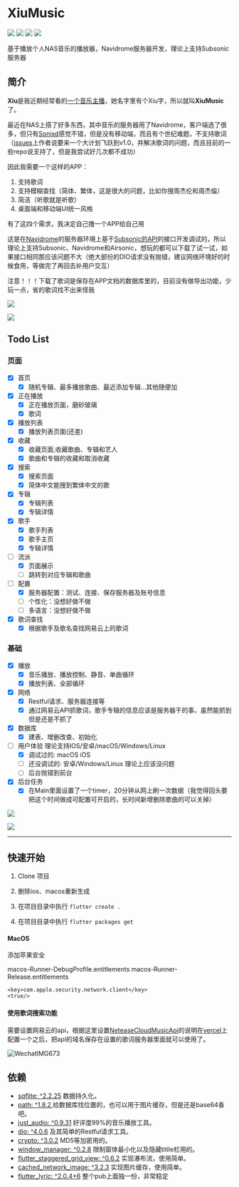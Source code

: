 
# XiuMusic
![](https://img.shields.io/badge/Toolkit-Flutter-blue.svg)  ![](https://img.shields.io/badge/Language-Dart-orange.svg)  ![](https://img.shields.io/badge/license-MIT-green)  ![](https://img.shields.io/badge/Process-Developing-blueviolet.svg)

 基于播放个人NAS音乐的播放器，Navidrome服务器开发，理论上支持Subsonic服务器

## 简介

**Xiu**是我近期经常看的[一个音乐主播](https://www.douyu.com/7884070)，她名字里有个Xiu字，所以就叫**XiuMusic**了。

最近在NAS上搭了好多东西，其中音乐的服务器用了Navidrome，客户端选了很多，但只有[Sonixd](https://github.com/jeffvli/sonixd)感觉不错，但是没有移动端，而且有个世纪难题，不支持歌词（[issues](https://github.com/jeffvli/sonixd/issues/332)上作者说要来一个大计划飞跃到v1.0，并解决歌词的问题，而且目前的一些repo说支持了，但是我尝试好几次都不成功）

因此我需要一个这样的APP：
1. 支持歌词
2. 支持模糊查找（简体、繁体，这是很大的问题，比如你搜周杰伦和周杰倫）
3. 简洁（听歌就是听歌）
4. 桌面端和移动端UI统一风格

有了这四个需求，我决定自己撸一个APP给自己用

这是在[Navidrome](https://www.navidrome.org/)的服务器环境上基于[Subsonic的API](http://www.subsonic.org/pages/api.jsp)的接口开发调试的，所以理论上支持Subsonic、Navidrome和Airsonic，想玩的都可以下载了试一试，如果接口相同那应该问题不大（绝大部份的DIO请求没有抛错，建议网络环境好的时候食用，等做完了再回去补用户交互）

注意！！！下载了歌词是保存在APP文档的数据库里的，目前没有做导出功能，少玩一点，省的歌词找不出来怪我


![](https://s2.loli.net/2023/01/10/3Wj8w7QfbZJ9N4y.jpg)

![](https://s2.loli.net/2023/01/15/WCFZOToQYNlg47s.jpg)

## Todo List 

### 页面  

- [x] 首页 
  - [x] 随机专辑、最多播放歌曲、最近添加专辑...其他随便加
  
- [x] 正在播放  
  - [x] 正在播放页面，磨砂玻璃
  - [x] 歌词  

- [x] 播放列表
  - [x] 播放列表页面(还差)

- [x] 收藏  
  - [x] 收藏页面,收藏歌曲、专辑和艺人
  - [x] 歌曲和专辑的收藏和取消收藏

- [x] 搜索  
  - [x] 搜索页面
  - [x] 简体中文能搜到繁体中文的歌   

- [x] 专辑  
  - [x] 专辑列表
  - [x] 专辑详情
  
- [x] 歌手  
  - [x] 歌手列表
  - [x] 歌手主页
  - [x] 专辑详情
  
- [ ] 流派  
  - [x] 页面展示
  - [ ] 跳转到对应专辑和歌曲
  
- [ ] 配置  
  - [x] 服务器配置：测试、连接、保存服务器及账号信息
  - [ ] 个性化：没想好做不做
  - [ ] 多语言：没想好做不做

- [x] 歌词查找  
  - [x] 根据歌手及歌名查找网易云上的歌词

### 基础  

- [x] 播放  
  - [x] 音乐播放、播放控制、静音、单曲循环
  - [x] 播放列表、全部循环

- [x] 网络  
  - [x] Restful请求、服务器连接等
  - [x] 通过网易云API抓歌词，歌手专辑的信息应该是服务器干的事，虽然能抓到但是还是不抓了

- [x] 数据库  
  - [x] 建表、增删改查、初始化

- [ ] 用户体验  理论支持IOS/安卓/macOS/Windows/Linux
  - [x] 调试过的: macOS iOS
  - [ ] 还没调试的: 安卓/Windows/Linux 理论上应该没问题
  - [ ] 后台抛错到前台

- [x] 后台任务  
  - [x] 在Main里面设置了一个timer，20分钟从网上刷一次数据（我觉得回头要把这个时间做成可配置可开启的，长时间新增删除歌曲的可以关掉）

![](https://s2.loli.net/2023/01/12/vMEGWZdzIblT9qx.jpg)

![](https://s2.loli.net/2023/01/10/BCPjVHlazr2mK1R.jpg)

------------------------------

## 快速开始

1. Clone 项目

2. 删除ios、macos重新生成

3. 在项目目录中执行 `flutter create . `

4. 在项目目录中执行 `flutter packages get`

#### MacOS


添加苹果安全

macos-Runner-DebugProfile.entitlements
macos-Runner-Release.entitlements

    <key>com.apple.security.network.client</key>
    <true/>

#### 使用歌词搜索功能

需要设置网易云的api，根据这里设置[NeteaseCloudMusicApi](https://github.com/Binaryify/NeteaseCloudMusicApi)的说明在[vercel](https://vercel.com/)上配置一个之后，把api的域名保存在设置的歌词服务器里面就可以使用了。

![WechatIMG673](https://s2.loli.net/2023/01/18/GPbWiBRjT3LHl8K.png)

## 依赖

- [sqflite: ^2.2.25](https://pub.flutter-io.cn/packages/sqflite) 数据持久化。
- [path: ^1.8.2 ](https://pub.flutter-io.cn/packages/path) 给数据库找位置的，也可以用于图片缓存，但是还是base64香吧。
- [just_audio: ^0.9.31](https://pub.dev/packages/just_audio) 好评度99%的音乐播放工具。
- [dio: ^4.0.6](https://pub.dev/packages/dio) 及其简单的Restful请求工具。
- [crypto: ^3.0.2](https://pub.dev/packages/crypto) MD5等加密用的。
- [window_manager: ^0.2.8](https://pub.dev/packages/crypto) 限制窗体最小化以及隐藏titile栏用的。
- [flutter_staggered_grid_view: ^0.6.2](https://pub.dev/packages/flutter_staggered_grid_view) 实现瀑布流，使用简单。
- [cached_network_image: ^3.2.3](https://pub.dev/packages/cached_network_image) 实现图片缓存，使用简单。
- [flutter_lyric: ^2.0.4+6](https://pub.dev/packages/flutter_lyric) 整个pub上面独一份，非常稳定